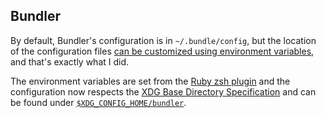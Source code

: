 Bundler
-------

By default, Bundler's configuration is in `~/.bundle/config`, but the location of the configuration files [can be customized using environment variables](https://bundler.io/whats_new.html#bundler-home-plugin-cache-and-config-environment-variables), and that's exactly what I did.

The environment variables are set from the [Ruby zsh plugin](./.zsh/plugins/ruby/init.zsh#L4-L7) and the configuration now respects  the [XDG Base Directory Specification](https://specifications.freedesktop.org/basedir-spec/basedir-spec-latest.html) and can be found under [`$XDG_CONFIG_HOME/bundler`](./.config/bundler).
